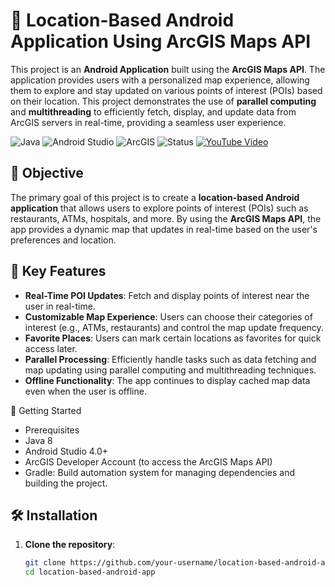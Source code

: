 # 📍 Location-Based Android Application Using ArcGIS Maps API

This project is an **Android Application** built using the **ArcGIS Maps API**. The application provides users with a personalized map experience, allowing them to explore and stay updated on various points of interest (POIs) based on their location. This project demonstrates the use of **parallel computing** and **multithreading** to efficiently fetch, display, and update data from ArcGIS servers in real-time, providing a seamless user experience.

![Java](https://img.shields.io/badge/Java-8-blue)
![Android Studio](https://img.shields.io/badge/Android%20Studio-4.0%2B-green)
![ArcGIS](https://img.shields.io/badge/ArcGIS-API-brightgreen)
![Status](https://img.shields.io/badge/Status-Completed-brightgreen)
[![YouTube Video](https://img.shields.io/badge/Watch%20Demo-YouTube-red)](https://www.youtube.com/watch?v=YOUR_VIDEO_ID)

## 🎯 Objective

The primary goal of this project is to create a **location-based Android application** that allows users to explore points of interest (POIs) such as restaurants, ATMs, hospitals, and more. By using the **ArcGIS Maps API**, the app provides a dynamic map that updates in real-time based on the user's preferences and location.

## 🌟 Key Features

- **Real-Time POI Updates**: Fetch and display points of interest near the user in real-time.
- **Customizable Map Experience**: Users can choose their categories of interest (e.g., ATMs, restaurants) and control the map update frequency.
- **Favorite Places**: Users can mark certain locations as favorites for quick access later.
- **Parallel Processing**: Efficiently handle tasks such as data fetching and map updating using parallel computing and multithreading techniques.
- **Offline Functionality**: The app continues to display cached map data even when the user is offline.

🚀 Getting Started
- Prerequisites
- Java 8
- Android Studio 4.0+
- ArcGIS Developer Account (to access the ArcGIS Maps API)
- Gradle: Build automation system for managing dependencies and building the project.

## 🛠️ Installation
1. **Clone the repository**:
   ```bash
   git clone https://github.com/your-username/location-based-android-app.git
   cd location-based-android-app
